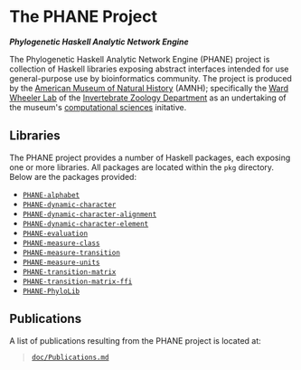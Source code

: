 # The PHANE Project

***Phylogenetic Haskell Analytic Network Engine***

The Phylogenetic Haskell Analytic Network Engine (PHANE) project is collection of Haskell libraries exposing abstract interfaces intended for use general-purpose use by bioinformatics community.
The project is produced by the [American Museum of Natural History][AMNH-Website] (AMNH); specifically the [Ward Wheeler Lab][AMNH-Wheeler] of the [Invertebrate Zoology Department][AMNH-InvtZoo] as an undertaking of the museum's [computational sciences][AMNH-CompSci] initative.


## Libraries

The PHANE project provides a number of Haskell packages, each exposing one or more libraries.
All packages are located within the `pkg` directory.
Below are the packages provided:

  - [`PHANE-alphabet`][GitHub-PHANE-Lib-00]
  - [`PHANE-dynamic-character`][GitHub-PHANE-Lib-01]
  - [`PHANE-dynamic-character-alignment`][GitHub-PHANE-Lib-02]
  - [`PHANE-dynamic-character-element`][GitHub-PHANE-Lib-03]
  - [`PHANE-evaluation`][GitHub-PHANE-Lib-04]
  - [`PHANE-measure-class`][GitHub-PHANE-Lib-05]
  - [`PHANE-measure-transition`][GitHub-PHANE-Lib-06]
  - [`PHANE-measure-units`][GitHub-PHANE-Lib-07]
  - [`PHANE-transition-matrix`][GitHub-PHANE-Lib-08]
  - [`PHANE-transition-matrix-ffi`][GitHub-PHANE-Lib-09]
  - [`PHANE-PhyloLib`][GitHub-PHANE-Lib-10]


## Publications

A list of publications resulting from the PHANE project is located at:

> [`doc/Publications.md`][GitHub-PHANE-Papers]


[AMNH-CompSci]: https://www.amnh.org/research/computational-sciences
[AMNH-InvtZoo]: https://www.amnh.org/research/invertebrate-zoology
[AMNH-Website]: https://www.amnh.org
[AMNH-Wheeler]: https://www.amnh.org/research/staff-directory/ward-wheeler

[GitHub-PHANE-Lib-00]: https://github.com/amnh/PHANE/tree/main/pkg/PHANE-alphabet#readme
[GitHub-PHANE-Lib-01]: https://github.com/amnh/PHANE/tree/main/pkg/PHANE-dynamic-character#readme
[GitHub-PHANE-Lib-02]: https://github.com/amnh/PHANE/tree/main/pkg/PHANE-dynamic-character-alignment#readme
[GitHub-PHANE-Lib-03]: https://github.com/amnh/PHANE/tree/main/pkg/PHANE-dynamic-character-element#readme
[GitHub-PHANE-Lib-04]: https://github.com/amnh/PHANE/tree/main/pkg/PHANE-measure-class#readme
[GitHub-PHANE-Lib-05]: https://github.com/amnh/PHANE/tree/main/pkg/PHANE-measure-transition#readme
[GitHub-PHANE-Lib-06]: https://github.com/amnh/PHANE/tree/main/pkg/PHANE-measure-units#readme
[GitHub-PHANE-Lib-07]: https://github.com/amnh/PHANE/tree/main/pkg/PHANE-evaluation#readme
[GitHub-PHANE-Lib-08]: https://github.com/amnh/PHANE/tree/main/pkg/PHANE-transition-matrix#readme
[GitHub-PHANE-Lib-09]: https://github.com/amnh/PHANE/tree/main/pkg/PHANE-transition-matrix-ffi#readme
[GitHub-PHANE-Lib-10]: https://github.com/amnh/PHANE/tree/main/pkg/PHANE-PhyloLib#phane-phylolib
[GitHub-PHANE-Papers]: https://github.com/AMNH/PHANE/blob/master/doc/Publications.md
